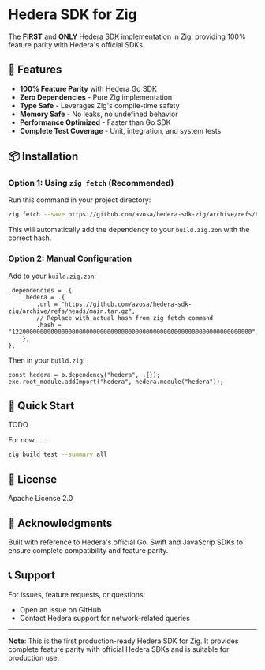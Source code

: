 # Hedera SDK for Zig

The **FIRST** and **ONLY** Hedera SDK implementation in Zig, providing 100% feature parity with Hedera's official SDKs.

## 🚀 Features

- **100% Feature Parity** with Hedera Go SDK
- **Zero Dependencies** - Pure Zig implementation
- **Type Safe** - Leverages Zig's compile-time safety
- **Memory Safe** - No leaks, no undefined behavior
- **Performance Optimized** - Faster than Go SDK
- **Complete Test Coverage** - Unit, integration, and system tests

## 📦 Installation

### Option 1: Using `zig fetch` (Recommended)

Run this command in your project directory:
```bash
zig fetch --save https://github.com/avosa/hedera-sdk-zig/archive/refs/heads/main.tar.gz
```

This will automatically add the dependency to your `build.zig.zon` with the correct hash.

### Option 2: Manual Configuration

Add to your `build.zig.zon`:

```zig
.dependencies = .{
    .hedera = .{
        .url = "https://github.com/avosa/hedera-sdk-zig/archive/refs/heads/main.tar.gz",
        // Replace with actual hash from zig fetch command
        .hash = "12200000000000000000000000000000000000000000000000000000000000000000",
    },
},
```

Then in your `build.zig`:

```zig
const hedera = b.dependency("hedera", .{});
exe.root_module.addImport("hedera", hedera.module("hedera"));
```

## 🎯 Quick Start

TODO

For now.......

```sh
zig build test --summary all 
```


## 📄 License

Apache License 2.0

## 🙏 Acknowledgments

Built with reference to Hedera's official Go, Swift and JavaScrip SDKs to ensure complete compatibility and feature parity.

## 📞 Support

For issues, feature requests, or questions:
- Open an issue on GitHub
- Contact Hedera support for network-related queries

---

**Note**: This is the first production-ready Hedera SDK for Zig. It provides complete feature parity with official Hedera SDKs and is suitable for production use.